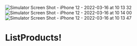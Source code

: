 ![Simulator Screen Shot - iPhone 12 - 2022-03-16 at 10 13 32](https://user-images.githubusercontent.com/74758238/158528574-41bfccd9-193a-43d6-b629-7211eb11b63c.png)
![Simulator Screen Shot - iPhone 12 - 2022-03-16 at 10 14 00](https://user-images.githubusercontent.com/74758238/158528576-deb4e2b0-a708-4014-9efc-eb3755385f87.png)
![Simulator Screen Shot - iPhone 12 - 2022-03-16 at 10 13 47](https://user-images.githubusercontent.com/74758238/158528579-24b31685-25e5-44fc-a63b-cc26c2f49712.png)
# ListProducts!
